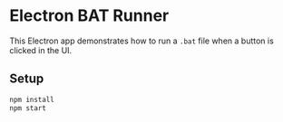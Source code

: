 # Electron BAT Runner

This Electron app demonstrates how to run a `.bat` file when a button is clicked in the UI.

## Setup

```bash
npm install
npm start

